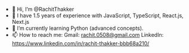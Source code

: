 - 👋 Hi, I’m @RachitThakker
- 👀 I have 1.5 years of experience with JavaScript, TypeScript, React.js, Next.js
- 🌱 I’m currently learning Python (advanced concepts).
- 📫 How to reach me:
  Gmail: rachit.0508@gmail.com
  LinkedIn: https://www.linkedin.com/in/rachit-thakker-bbb68a210/

<!---
RachitThakker/RachitThakker is a ✨ special ✨ repository because its `README.md` (this file) appears on your GitHub profile.
You can click the Preview link to take a look at your changes.
--->
